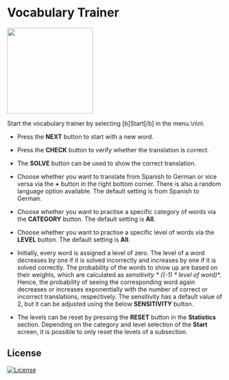 # Vocabulary Trainer

<img src="vocabulary_trainer.gif" width="200">

Start the vocabulary trainer by selecting [b]Start[/b] in the menu.\n\n\

- Press the **NEXT** button to start with a new word.

- Press the **CHECK** button to verify whether the translation is correct.

- The **SOLVE** button can be used to show the correct translation.

- Choose whether you want to translate from Spanish to German or vice versa via the **+** button in the right bottom corner. There is also a random language option available. The default setting is from Spanish to German.

- Choose whether you want to practise a specific category of words via the **CATEGORY** button. The default setting is **All**.

- Choose whether you want to practise a specific level of words via the **LEVEL** button. The default setting is **All**.

- Initially, every word is assigned a level of zero. The level of a word decreases by one if it is solved incorrectly and increases by one if it is solved correctly. The probability of the words to show up are based on their weights, which are calculated as **sensitivity \** ((-1) * level of word)**. Hence, the probability of seeing the corresponding word again decreases or increases exponentially with the number of correct or incorrect translations, respectively. The sensitivity has a default value of 2, but it can be adjusted using the below **SENSITIVITY** button.

- The levels can be reset by pressing the **RESET** button in the **Statistics** section. Depending on the category and level selection of the **Start** screen, it is
possible to only reset the levels of a subsection.

## License

[![License](https://img.shields.io/badge/License-MIT-brightgreen.svg)](https://opensource.org/licenses/MIT)
